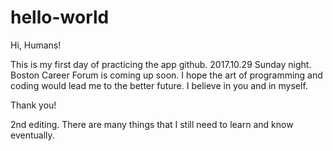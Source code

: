 # hello-world

Hi, Humans!

This is my first day of practicing the app github.
2017.10.29 Sunday night. Boston Career Forum is coming up soon.
I hope the art of programming and coding would lead me to the better future.
I believe in you and in myself.

Thank you!

2nd editing. There are many things that I still need to learn and know eventually.
